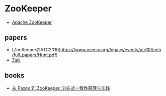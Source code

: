 # ZooKeeper

- [Apache ZooKeeper](https://zookeeper.apache.org/)

## papers
- [ZooKeeper@ATC2010]https://www.usenix.org/legacy/events/atc10/tech/full_papers/Hunt.pdf)
- [Zab](https://ieeexplore.ieee.org/document/5958223)

## books
- [从 Paxos 到 ZooKeeper: 分布式一致性原理与实践](https://github.com/double-qiu/books/blob/master/%E4%BB%8EPAXOS%E5%88%B0ZOOKEEPER%E5%88%86%E5%B8%83%E5%BC%8F%E4%B8%80%E8%87%B4%E6%80%A7%E5%8E%9F%E7%90%86%E4%B8%8E%E5%AE%9E%E8%B7%B5.pdf)
